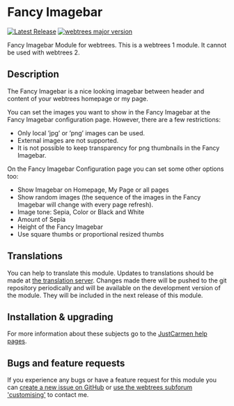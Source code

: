 Fancy Imagebar
==============

[![Latest Release](https://img.shields.io/github/release/JustCarmen/fancy_imagebar.svg)][1]
[![webtrees major version](https://img.shields.io/badge/webtrees-v1.x-green)][2]

Fancy Imagebar Module for webtrees. This is a webtrees 1 module. It cannot be used with webtrees 2.

Description
-----------
The Fancy Imagebar is a nice looking imagebar between header and content of your webtrees homepage or my page.

You can set the images you want to show in the Fancy Imagebar at the Fancy Imagebar configuration page. However, there are a few restrictions:

*   Only local ’jpg’ or ’png’ images can be used.
*   External images are not supported.
*   It is not possible to keep transparency for png thumbnails in the Fancy Imagebar.

On the Fancy Imagebar Configuration page you can set some other options too:

*   Show Imagebar on Homepage, My Page or all pages
*   Show random images (the sequence of the images in the Fancy Imagebar will change with every page refresh).
*   Image tone: Sepia, Color or Black and White
*   Amount of Sepia
*   Height of the Fancy Imagebar
*	Use square thumbs or proportional resized thumbs

Translations
------------
You can help to translate this module. Updates to translations should be made at [the translation server][3]. Changes made there will be pushed to the git repository periodically and will be available on the development version of the module. They will be included in the next release of this module.

Installation & upgrading
------------------------
For more information about these subjects go to the [JustCarmen help pages][4].

Bugs and feature requests
-------------------------
If you experience any bugs or have a feature request for this module you can [create a new issue on GitHub][5] or [use the webtrees subforum 'customising'][6] to contact me.

 [1]: https://github.com/JustCarmen/fancy_imagebar/releases/latest
 [2]: https://webtrees.github.io/download/
 [3]: https://poeditor.com/join/project/Sx5p5SqzdQ
 [4]: http://www.justcarmen.nl/help-category/modules-help
 [5]: https://github.com/JustCarmen/fancy_imagebar/issues?state=open
 [6]: http://www.webtrees.net/index.php/en/forum/4-customising
